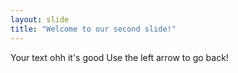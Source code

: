 ```yaml
---
layout: slide
title: "Welcome to our second slide!"
---
```

Your text ohh it's good
Use the left arrow to go back!
